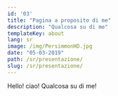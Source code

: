 ```yaml
---
id: '03'
title: "Pagina a proposito di me"
description: "Qualcosa su di me"
templateKey: about
lang: sr
image: /img/PersimmonHD.jpg
date: "05-03-2019"
path: /sr/presentazione/
slug: /sr/presentazione/
---
```


Hello! ciao! Qualcosa su di me!
